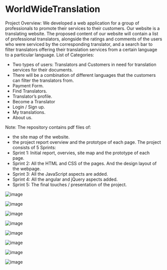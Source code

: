 # WorldWideTranslation
Project Overview:
We developed a web application for a group of professionals to promote their services to their customers. Our website is a translating website. The proposed content of our website will contain a list of professional translators, alongside the ratings and comments of the users who were serviced by the corresponding translator, and a search bar to filter translators offering their translation services from a certain language to a particular language.
List of Categories:
- Two types of users: Translators and Customers in need for translation services for their documents.
- There will be a combination of different languages that the customers can filter the translators from.
- Payment Form.
- Find Translators.
- Translator’s profile.
- Become a Translator
- Login / Sign up.
- My translations.
- About us.

Note: 
The repository contains pdf files of:
  - the site map of the website.
  - the project report overview and the prototype of each page.
The project consists of 5 Sprints:
- Sprint 1: Initial report, overvies, site map and the prototype of each page.
- Sprint 2: All the HTML and CSS of the pages. And the design layout of the webpage.
- Sprint 3: All the JavaScript aspects are added. 
- Sprint 4: All the angular and jQuery aspects added.
- Sprint 5: The final touches / presentation of the project.

![image](https://user-images.githubusercontent.com/97336771/204154629-41c28350-8228-4a36-a1f4-6409aedaa797.png)

![image](https://user-images.githubusercontent.com/97336771/204154755-e7e2c933-fecc-46ee-9eb3-3af424eef4f4.png)


![image](https://user-images.githubusercontent.com/97336771/204154804-dd14fc92-3aca-47dc-a00d-a8e80a35dd1f.png)


![image](https://user-images.githubusercontent.com/97336771/204154823-9dd09bc8-838f-4124-97f0-636e4e8ad3ce.png)


![image](https://user-images.githubusercontent.com/97336771/204154845-6ff560b1-d767-47e1-9e51-d1f4e0009217.png)


![image](https://user-images.githubusercontent.com/97336771/204154857-4f744d29-812e-4638-ab7f-4a2f6dbf3daf.png)



![image](https://user-images.githubusercontent.com/97336771/204154875-f2e3162c-bd44-4156-8b29-669de9824293.png)


![image](https://user-images.githubusercontent.com/97336771/204154886-c70bb7a6-35da-4701-9eaf-b95d3ae42a9c.png)


